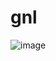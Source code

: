 # gnl
![image](https://user-images.githubusercontent.com/98752860/170805041-f0842bb5-6da7-4998-a149-6468e89011b3.png)
